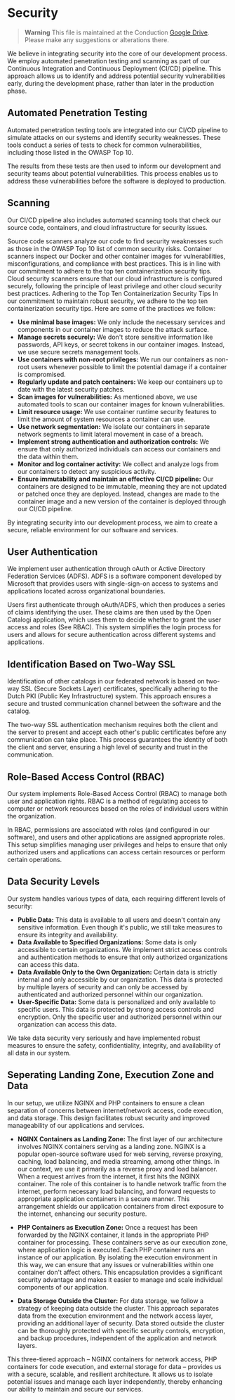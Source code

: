 # Security

> **Warning**
> This file is maintained at the Conduction [Google Drive](https://docs.google.com/document/d/1dGqnB0Wdbj8BXT9yqYkGVZpfsTQ88T-ta_tk0iz11p0/edit). Please make any suggestions or alterations there.

We believe in integrating security into the core of our development process. We employ automated penetration testing and scanning as part of our Continuous Integration and Continuous Deployment (CI/CD) pipeline. This approach allows us to identify and address potential security vulnerabilities early, during the development phase, rather than later in the production phase.

## Automated Penetration Testing

Automated penetration testing tools are integrated into our CI/CD pipeline to simulate attacks on our systems and identify security weaknesses. These tools conduct a series of tests to check for common vulnerabilities, including those listed in the OWASP Top 10.

The results from these tests are then used to inform our development and security teams about potential vulnerabilities. This process enables us to address these vulnerabilities before the software is deployed to production.

## Scanning

Our CI/CD pipeline also includes automated scanning tools that check our source code, containers, and cloud infrastructure for security issues.

Source code scanners analyze our code to find security weaknesses such as those in the OWASP Top 10 list of common security risks.
Container scanners inspect our Docker and other container images for vulnerabilities, misconfigurations, and compliance with best practices. This is in line with our commitment to adhere to the top ten containerization security tips.
Cloud security scanners ensure that our cloud infrastructure is configured securely, following the principle of least privilege and other cloud security best practices.
Adhering to the Top Ten Containerization Security Tips
In our commitment to maintain robust security, we adhere to the top ten containerization security tips. Here are some of the practices we follow:

*   **Use minimal base images:** We only include the necessary services and components in our container images to reduce the attack surface.
*   **Manage secrets securely:** We don't store sensitive information like passwords, API keys, or secret tokens in our container images. Instead, we use secure secrets management tools.
*   **Use containers with non-root privileges:** We run our containers as non-root users whenever possible to limit the potential damage if a container is compromised.
*   **Regularly update and patch containers:** We keep our containers up to date with the latest security patches.
*   **Scan images for vulnerabilities:** As mentioned above, we use automated tools to scan our container images for known vulnerabilities.
*   **Limit resource usage:** We use container runtime security features to limit the amount of system resources a container can use.
*   **Use network segmentation:** We isolate our containers in separate network segments to limit lateral movement in case of a breach.
*   **Implement strong authentication and authorization controls:** We ensure that only authorized individuals can access our containers and the data within them.
*   **Monitor and log container activity:** We collect and analyze logs from our containers to detect any suspicious activity.
*   **Ensure immutability and maintain an effective CI/CD pipeline:** Our containers are designed to be immutable, meaning they are not updated or patched once they are deployed. Instead, changes are made to the container image and a new version of the container is deployed through our CI/CD pipeline.

By integrating security into our development process, we aim to create a secure, reliable environment for our software and services.

## User Authentication

We implement user authentication through oAuth or Active Directory Federation Services (ADFS). ADFS is a software component developed by Microsoft that provides users with single-sign-on access to systems and applications located across organizational boundaries.

Users first authenticate through oAuth/ADFS, which then produces a series of claims identifying the user. These claims are then used by the Open Catalogi application, which uses them to decide whether to grant the user access and roles (See RBAC). This system simplifies the login process for users and allows for secure authentication across different systems and applications.

## Identification Based on Two-Way SSL

Identification of other catalogs in our federated network is based on two-way SSL (Secure Sockets Layer) certificates, specifically adhering to the Dutch PKI (Public Key Infrastructure) system. This approach ensures a secure and trusted communication channel between the software and the catalog.

The two-way SSL authentication mechanism requires both the client and the server to present and accept each other's public certificates before any communication can take place. This process guarantees the identity of both the client and server, ensuring a high level of security and trust in the communication.

## Role-Based Access Control (RBAC)

Our system implements Role-Based Access Control (RBAC) to manage both user and application rights. RBAC is a method of regulating access to computer or network resources based on the roles of individual users within the organization.

In RBAC, permissions are associated with roles (and configured in our software), and users and other applications are assigned appropriate roles. This setup simplifies managing user privileges and helps to ensure that only authorized users and applications can access certain resources or perform certain operations.

## Data Security Levels

Our system handles various types of data, each requiring different levels of security:

*   **Public Data:** This data is available to all users and doesn't contain any sensitive information. Even though it's public, we still take measures to ensure its integrity and availability.
*   **Data Available to Specified Organizations:** Some data is only accessible to certain organizations. We implement strict access controls and authentication methods to ensure that only authorized organizations can access this data.
*   **Data Available Only to the Own Organization:** Certain data is strictly internal and only accessible by our organization. This data is protected by multiple layers of security and can only be accessed by authenticated and authorized personnel within our organization.
*   **User-Specific Data:** Some data is personalized and only available to specific users. This data is protected by strong access controls and encryption. Only the specific user and authorized personnel within our organization can access this data.

We take data security very seriously and have implemented robust measures to ensure the safety, confidentiality, integrity, and availability of all data in our system.

## Seperating Landing Zone, Execution Zone and Data

In our setup, we utilize NGINX and PHP containers to ensure a clean separation of concerns between internet/network access, code execution, and data storage. This design facilitates robust security and improved manageability of our applications and services.

*   **NGINX Containers as Landing Zone:** The first layer of our architecture involves NGINX containers serving as a landing zone. NGINX is a popular open-source software used for web serving, reverse proxying, caching, load balancing, and media streaming, among other things. In our context, we use it primarily as a reverse proxy and load balancer.  When a request arrives from the internet, it first hits the NGINX container. The role of this container is to handle network traffic from the internet, perform necessary load balancing, and forward requests to appropriate application containers in a secure manner. This arrangement shields our application containers from direct exposure to the internet, enhancing our security posture.

*   **PHP Containers as Execution Zone:** Once a request has been forwarded by the NGINX container, it lands in the appropriate PHP container for processing. These containers serve as our execution zone, where application logic is executed.  Each PHP container runs an instance of our application. By isolating the execution environment in this way, we can ensure that any issues or vulnerabilities within one container don't affect others. This encapsulation provides a significant security advantage and makes it easier to manage and scale individual components of our application.

*   **Data Storage Outside the Cluster:** For data storage, we follow a strategy of keeping data outside the cluster. This approach separates data from the execution environment and the network access layer, providing an additional layer of security. Data stored outside the cluster can be thoroughly protected with specific security controls, encryption, and backup procedures, independent of the application and network layers.

This three-tiered approach – NGINX containers for network access, PHP containers for code execution, and external storage for data – provides us with a secure, scalable, and resilient architecture. It allows us to isolate potential issues and manage each layer independently, thereby enhancing our ability to maintain and secure our services.
